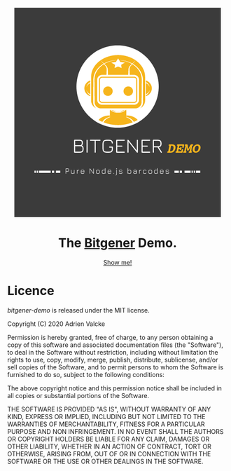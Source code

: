 <p align="center">
  <img src="bitgener.png" alt="Bitgener Demo" />
</p>

<h1 align="center">
  The <a href="https://github.com/adrienv1520/bitgener.git">Bitgener</a> Demo.
</h1>

<p align="center">
  <a href="https://bitgener.herokuapp.com/">Show me!</a>
</p>

# Licence

*bitgener-demo* is released under the MIT license.

Copyright (C) 2020 Adrien Valcke

Permission is hereby granted, free of charge, to any person obtaining a copy of this software and associated documentation files (the "Software"), to deal in the Software without restriction, including without limitation the rights to use, copy, modify, merge, publish, distribute, sublicense, and/or sell copies of the Software, and to permit persons to whom the Software is furnished to do so, subject to the following conditions:

The above copyright notice and this permission notice shall be included in all copies or substantial portions of the Software.

THE SOFTWARE IS PROVIDED "AS IS", WITHOUT WARRANTY OF ANY KIND, EXPRESS OR IMPLIED, INCLUDING BUT NOT LIMITED TO THE WARRANTIES OF MERCHANTABILITY, FITNESS FOR A PARTICULAR PURPOSE AND NON INFRINGEMENT. IN NO EVENT SHALL THE AUTHORS OR COPYRIGHT HOLDERS BE LIABLE FOR ANY CLAIM, DAMAGES OR OTHER LIABILITY, WHETHER IN AN ACTION OF CONTRACT, TORT OR OTHERWISE, ARISING FROM, OUT OF OR IN CONNECTION WITH THE SOFTWARE OR THE USE OR OTHER DEALINGS IN THE SOFTWARE.
